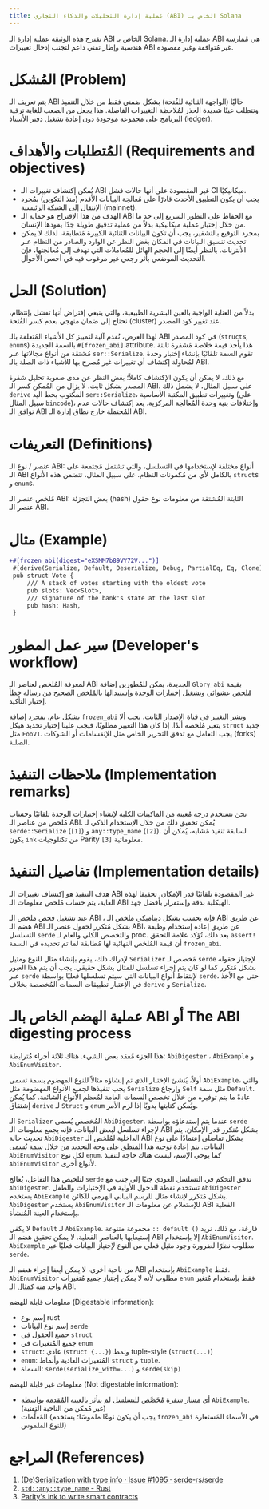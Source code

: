```yaml
---
title: عملية إدارة التحليلات والذكاء التجاري (ABI) الخاص بـ Solana
---
```


تقترح هذه الوثيقة عملية إدارة الـ ABI الخاص بـ Solana. عملية إدارة الـ ABI هي مُمارسة هندسية وإطار تقني داعم لتجنب إدخال تغييرات ABI غير مُتوافقة وغير مقصودة.

# المُشكل (Problem)

يتم تعريف الـ ABI حاليًا (الواجهة الثنائية للفُتحة) بشكل ضمني فقط من خلال التنفيذ وتتطلب عينًا شديدة الحذر لمُلاحظة التغييرات الفاصلة. هذا يجعل من الصعب للغاية ترقية البرنامج على مجموعة موجودة دون إعادة تشغيل دفتر الأستاذ (ledger).

# المُتطلبات والأهداف (Requirements and objectives)

- يُمكن إكتشاف تغييرات الـ ABI غير المقصودة على أنها حالات فشل CI ميكانيكيًا.
- يجب أن يكون التطبيق الأحدث قادرًا على مُعالجة البيانات الأقدم (منذ التكوين) بمُجرد الإنتقال إلى الشبكة الرئيسية (mainnet).
- الهدف من هذا الإقتراح هو حماية الـ ABI مع الحفاظ على التطور السريع إلى حد ما من خلال إختيار عملية ميكانيكية بدلاً من عملية تدقيق طويلة جدًا يقودها الإنسان.
- بمجرد التوقيع بالتشفير، يجب أن تكون البيانات الثنائية الكبيرة مُتطابقة، لذلك لا يمكن تحديث تنسيق البيانات في المكان بغض النظر عن الوارد والصادر من النظام عبر الأنترنات. بالنظر أيضًا إلى الحجم الهائل للمُعاملات التي نهدف إلى مُعالجتها، فإن التحديث الموضعي بأثر رجعي غير مرغوب فيه في أحسن الأحوال.

# الحل (Solution)

بدلاً من العناية الواجبة بالعين البشرية الطبيعية، والتي ينبغي إفتراض أنها تفشل بإنتظام، نحتاج إلى ضمان منهجي بعدم كسر الفُتحة (cluster) عند تغيير كود المصدر.

لهذا الغرض، نُقدم آلية لتمييز كل الأشياء المُتعلقة بالـ ABI في كود المصدر (`struct`s, `enum`s) بالسمة الجديدة `#[frozen_abi]` attribute. هذا يأخذ قيمة خلاصة مُشفرة ثابتة مُشتقة من أنواع مجالاتها عبر `ser::Serialize`. تقوم السمة تلقائيًا بإنشاء إختبار وحدة لمُحاولة إكتشاف أي تغييرات غير مُصرح بها للأشياء ذات الصلة بالـ ABI.

مع ذلك، لا يمكن أن يكون الإكتشاف كاملاً؛ بغض النظر عن مدى صعوبة تحليل شفرة المصدر بشكل ثابت، لا يزال من المُمكن كسر الـ ABI. على سبيل المثال، لا يشمل ذلك `derive` المكتوب بخط اليد `ser::Serialize`، وتغييرات تطبيق المكتبة الأساسية (على سبيل المثال `bincode`)، وإختلافات بنية وحدة المُعالجة المركزية. يعد إكتشاف حالات عدم توافق الـ ABI المُحتملة خارج نطاق إدارة الـ ABI.

# التعريفات (Definitions)

عنصر / نوع الـ ABI: أنواع مختلفة لإستخدامها في التسلسل، والتي تشتمل مُجتمعة على الـ ABI بالكامل لأي من مُكمونات النظام. على سبيل المثال، تتضمن هذه الأنواع `struct`s و `enum`s.

مُلخص عنصر الـ ABI: بعض التجزئة (hash) الثابتة المُشتقة من معلومات نوع حقول عنصر الـ ABI.

# مثال (Example)

```patch
+#[frozen_abi(digest="eXSMM7b89VY72V...")]
 #[derive(Serialize, Default, Deserialize, Debug, PartialEq, Eq, Clone)]
 pub struct Vote {
     /// A stack of votes starting with the oldest vote
     pub slots: Vec<Slot>,
     /// signature of the bank's state at the last slot
     pub hash: Hash,
 }
```

# سير عمل المطور (Developer's workflow)

لمعرفة المُلخص لعناصر الـ ABI الجديدة، يمكن للمُطورين إضافة `Glory_abi` بقيمة مُلخص عشوائي وتشغيل إختبارات الوحدة وإستبدالها بالمُلخص الصحيح من رسالة خطأ إختبار التأكيد.

بشكل عام، بمجرد إضافة `frozen_abi` ونشر التغيير في قناة الإصدار الثابت، يجب ألا يتغير مُلخصه أبدًا. إذا كان هذا التغيير مطلوبًا، فيجب علينا إختيار تحديد هيكل `struct` جديد مثل `FooV1`. يجب التعامل مع تدفق التحرير الخاص مثل الإنقسامات أو الشوكات (forks) الصلبة.

# ملاحظات التنفيذ (Implementation remarks)

نحن نستخدم درجة مُعينة من الماكينات الكلية لإنشاء إختبارات الوحدة تلقائيًا وحساب مُلخص من عناصر الـ ABI. يُمكن تحقيق ذلك من خلال الإستخدام الذكي لـ `serde::Serialize` (`[1]`) و `any::type_name` (`[2]`). لسابقة تنفيذ مُشابه، يُمكن أن يكون `ink` من تكنلوجيات Parity `[3]` معلوماتية.

# تفاصيل التنفيذ (Implementation details)

هدف التنفيذ هو إكتشاف تغييرات الـ ABI غير المقصودة تلقائيًا قدر الإمكان. تحقيقا لهذه الغاية، يتم حساب مُلخص معلومات الـ ABI الهيكلية بدقة وإستقرار بأفضل جهد.

عند تشغيل فحص ملخص الـ ABI ، فإنه يحسب بشكل ديناميكي ملخص الـ ABI عن طريق هضم الـ ABI بشكل مُتكرر لحقول عنصر الـ ABI، عن طريق إعادة إستخدام وظيفة التسلسل `serde` والتخصص الكلي والعام لـ proc. بعد ذلك، تُؤكد علامة التحقق `assert!` أن قيمة المُلخص النهائية لها مُطابقة لما تم تحديده في السمة `frozen_abi`.

لإدراك ذلك، يقوم بإنشاء مثال للنوع ومثيل `Serializer` مُخصص لـ `serde` لإجتياز حقوله بشكل مُتكرر كما لو كان يتم إجراء تسلسل للمثال بشكل حقيقي. يجب أن يتم هذا العبور عبر `serde` لإلتقاط أنواع البيانات التي سيتم تسلسلها فعليًا بواسطة `serde`، حتى مع الأخذ في الإعتبار تطبيقات السمات المُخصصة بخلاف `derive` و `Serialize`.

# عملية الهضم الخاص بالـ ABI أو The ABI digesting process

هذا الجزء مُعقد بعض الشيء. هناك ثلاثة أجزاء مُترابطة: `AbiDigester` ، `AbiExample` و `AbiEnumVisitor`.

أولاً، يُنشئ الإختبار الذي تم إنشاؤه مثالاً للنوع المهضوم بسمة تسمى `AbiExample`، والتي يجب تنفيذها لجميع الأنواع المهضومة مثل `Serialize` وإرجاع `Self` مثل سمة `Default`. عادةً ما يتم توفيره من خلال تخصص السمات العامة لمُعظم الأنواع الشائعة. كما يُمكن إشتقاق `derive` لـ `Struct` و `enum` ويُمكن كتابتها يدويًا إذا لزم الأمر.

الـ `Serializer` المُخصص يُسمى `AbiDigester`. عندما يتم إستدعاؤه بواسطة `serde` لإجراء تسلسل لبعض البيانات، فإنه يجمع معلومات الـ ABI بشكل مُتكرر قدر الإمكان. يتم تحديث حالة `AbiDigester` الداخلية لمُلخص الـ ABI بشكل تفاضلي إعتمادًا على نوع البيانات. يتم إعادة توجيه هذا المنطق على وجه التحديد من خلال سمة تُسمى `AbiEnumVisitor` لكل نوع `enum`. كما يوحي الإسم، ليست هناك حاجة لتنفيذ `AbiEnumVisitor` لأنواع أخرى.

لتلخيص هذا التفاعل، يُعالج `serde` تدفق التحكم في التسلسل العودي جنبًا إلى جنب مع `AbiDigester`. تستخدم نقطة الدخول الأولية في الإختبارات والطفل `AbiDigester` يستخدم `AbiExample` بشكل مُتكرر لإنشاء مثال للرسم البياني الهرمي للكائن. `AbiDigester` يستخدم `AbiEnumVisitor` للإستعلام عن معلومات الـ ABI الفعلية بإستخدام العينة المُنشأة.

لا يكفي `Default` لـ `AbiExample`. مجموعة متنوعة `:: default ()` فارغة، مع ذلك، نريد إستيعابها بالعناصر الفعلية. لا يمكن تحقيق هضم الـ ABI إلا بإستخدام `AbiEnumVisitor`. `AbiExample` مطلوب نظرًا لضرورة وجود مثيل فعلي من النوع لإجتياز البيانات فعليًا عبر `serde`.

من ناحية أخرى، لا يمكن أيضا إجراء هضم الـ ABI بإستخدام `AbiExample` فقط. `AbiEnumVisitor` مطلوب لأنه لا يمكن إجتياز جميع مُتغيرات `enum` فقط بإستخدام مُتغير واحد منه كمثال الـ ABI.

معلومات قابلة للهضم (Digestable information):

- إسم نوع rust
- إسم نوع البيانات `serde`
- جميع الحقول في `struct`
- جميع المُتغيرات في `enum`
- `struct`: عادي (`struct {...}`) ونمط tuple-style (`struct(...)`)
- `enum`: المُتغيرات العادية وأنماط `struct` و `tuple`.
- السماة: `serde(serialize_with=...)` و `serde(skip)`

معلومات غير قابلة للهضم (Not digestable information):

- أي مسار شفرة مُخَصَّص للتسلسل لم يتأثر بالعينة المُقدمة بواسطة `AbiExample`. (غير مُمكن من الناحية التقنية)
- المُعلِّمات (يجب أن يكون نوعًا ملموسًا؛ يستخدم `frozen_abi` في الأسماء المُستعارة للنوع الملموس)

# المراجع (References)

1. [(De)Serialization with type info · Issue #1095 · serde-rs/serde](https://github.com/serde-rs/serde/issues/1095#issuecomment-345483479)
2. [`std::any::type_name` - Rust](https://doc.rust-lang.org/std/any/fn.type_name.html)
3. [Parity's ink to write smart contracts](https://github.com/paritytech/ink)
